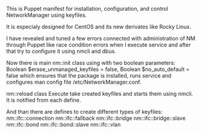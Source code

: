 This is Puppet manifest for installation, configuration, and control NetworkManager using keyfiles.

It is especialy designed for CentOS and its new derivates like Rocky Linux.

I have revealed and tuned a few errors connected with administration of NM through Puppet like race condition errors when I execute service and after that try to configure it using nmcli and dbus.

Now there is main nm::init class using with two boolean parameters:
  Boolean $erase_unmanaged_keyfiles = false,
  Boolean $no_auto_default = false
which ensures that the package is installed, runs service and configures man config file /etc/NetworkManager.conf.


nm::reload class
Execute take created keyfiles and starts them using nmcli. It is notified from each define.

And than there are defines to create different types of keyfiles:
nm::ifc::connection
nm::ifc::fallback
nm::ifc::bridge
nm::ifc::bridge::slave
nm::ifc::bond
nm::ifc::bond::slave
nm::ifc::vlan








